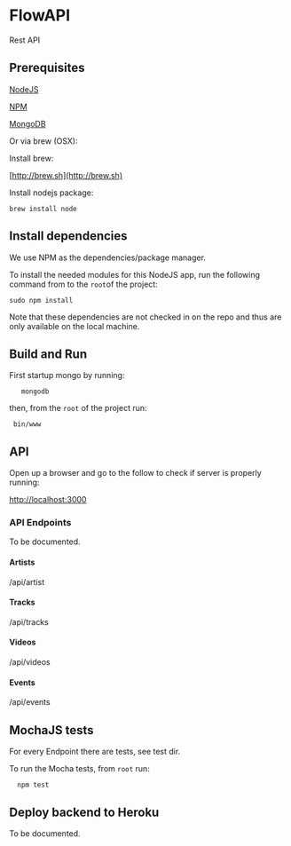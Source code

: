 # FlowAPI
Rest API

## Prerequisites

[NodeJS](https://nodejs.org)

[NPM](https://www.npmjs.com)

[MongoDB](https://www.mongodb.org)

Or via brew (OSX):

Install brew:

[http://brew.sh](http://brew.sh)

Install nodejs package:

    brew install node
    
## Install dependencies

We use NPM as the dependencies/package manager.

To install the needed modules for this NodeJS app, 
run the following command from to the `root`of the project:

    sudo npm install

Note that these dependencies are not checked in on the repo 
and thus are only available on the local machine.

## Build and Run

First startup mongo by running:

	   mongodb
		
then, from the `root` of the project run:
 
     bin/www

## API

Open up a browser and go to the follow to check if server is properly running:

[http://localhost:3000](http://localhost:3000)

### API Endpoints
To be documented.

#### Artists
/api/artist

#### Tracks
/api/tracks

#### Videos
/api/videos

#### Events
/api/events

## MochaJS tests

For every Endpoint there are tests, see test dir.

To run the Mocha tests, from `root` run:

      npm test
      
## Deploy backend to Heroku
To be documented.      
      
      
      